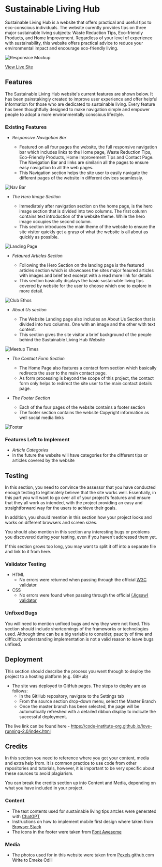 # Sustainable Living Hub

Sustainable Living Hub is a website that offers practical and useful tips to eco-conscious individuals. The website curently provides tips on three major sustainable living subjects: Waste Reduction Tips, Eco-friendly Products, and Home Improvement. Regardless of your level of experience with sustainability, this website offers 
practical advice to reduce your environmental impact and encourage eco-friendly living. 

![Responsice Mockup](https://github.com/Irelandoracle1/sustainable-living-tips/blob/main/assets/images/responsive-website.PNG)

[View Live Site](https://irelandoracle1.github.io/sustainable-living-tips/)

## Features 

The Sustainable Living Hub website's current features are shown below. It has been painstakingly created to improve user experience and offer helpful information for those who are dedicated to sustainable living. Every feature has been thoughtfully designed to make navigation simple and empower people to adopt a more environmentally conscious lifestyle.

### Existing Features

- _Responsive Navigation Bar_

  - Featured on all four pages the website, the full responsive navigation bar which includes links to the Home page, Waste Reduction Tips, Eco-Friendly Products, Home Improvement Tips and Contact Page. The Navigation Bar and links are similarin all the pages to ensure easy navigation to all the web pages.
  - This Navigation section helps the site user to easily navigate the different pages of the website in different devices seamlessly.

![Nav Bar](https://github.com/Irelandoracle1/sustainable-living-tips/blob/main/assets/images/navbar.PNG)

- _The Hero Image Section_

  - Immediately after navigation section on the home page, is the hero image section that is divided into two columns. The first column contains text introduction of the website theme. While the hero image occupies the second column.
  - This section introduces the main theme of the website to ensure the site visitor quickly get a grasp of what the website is all about as quickly as possible.

![Landing Page](https://github.com/lucyrush/readme-template/blob/master/media/love_running_landing.png)

- _Fetaured Articles Section_

  - Following the Hero Section on the landing page is the featured articles section which is showcases the sites major feaured articles with images and brief text excerpt with a read more link for details
  - This section basically displays the basic sustainable living tips covered by website for the user to choose which one to explore in more detail.

![Club Ethos](https://github.com/lucyrush/readme-template/blob/master/media/love_running_ethos.png)

- _About Us section_

  - The Website Landing page also includes an About Us Section that is divided into two columns. One with an image and the other with text content.
  - This section gives the site visitor a brief background of the people behind the Sustainable Living Hub Website 

![Meetup Times](https://github.com/lucyrush/readme-template/blob/master/media/love_running_times.png)

- _The Contact Form Section_

  - The Home Page also features a contact form section which basically redirects the user to the main contact page. 
  - As form processing is beyond the scope of this project, the contact form only helps to redirect the site user to the 
  main contact details page.

- _The Footer Section_ 

  - Each of the four pages of the website contains a footer section  
  - The footer section contains the website Copyright information as well social media links

![Footer](https://github.com/lucyrush/readme-template/blob/master/media/love_running_footer.png)


### Features Left to Implement

- _Article Categories_ 
 - In the future the website will have categories for the different tips or articles covered by the website


## Testing 

In this section, you need to convince the assessor that you have conducted enough testing to legitimately believe that the site works well. Essentially, in this part you will want to go over all of your project’s features and ensure that they all work as intended, with the project providing an easy and straightforward way for the users to achieve their goals.

In addition, you should mention in this section how your project looks and works on different browsers and screen sizes.

You should also mention in this section any interesting bugs or problems you discovered during your testing, even if you haven't addressed them yet.

If this section grows too long, you may want to split it off into a separate file and link to it from here.


### Validator Testing 

- HTML
  - No errors were returned when passing through the official [W3C validator](https://validator.w3.org/nu/?doc=https%3A%2F%2Fcode-institute-org.github.io%2Flove-running-2.0%2Findex.html)
- CSS
  - No errors were found when passing through the official [(Jigsaw) validator](https://jigsaw.w3.org/css-validator/validator?uri=https%3A%2F%2Fvalidator.w3.org%2Fnu%2F%3Fdoc%3Dhttps%253A%252F%252Fcode-institute-org.github.io%252Flove-running-2.0%252Findex.html&profile=css3svg&usermedium=all&warning=1&vextwarning=&lang=en#css)

### Unfixed Bugs

You will need to mention unfixed bugs and why they were not fixed. This section should include shortcomings of the frameworks or technologies used. Although time can be a big variable to consider, paucity of time and difficulty understanding implementation is not a valid reason to leave bugs unfixed. 

## Deployment

This section should describe the process you went through to deploy the project to a hosting platform (e.g. GitHub) 

- The site was deployed to GitHub pages. The steps to deploy are as follows: 
  - In the GitHub repository, navigate to the Settings tab 
  - From the source section drop-down menu, select the Master Branch
  - Once the master branch has been selected, the page will be automatically refreshed with a detailed ribbon display to indicate the successful deployment. 

The live link can be found here - https://code-institute-org.github.io/love-running-2.0/index.html 


## Credits 

In this section you need to reference where you got your content, media and extra help from. It is common practice to use code from other repositories and tutorials, however, it is important to be very specific about these sources to avoid plagiarism. 

You can break the credits section up into Content and Media, depending on what you have included in your project. 

### Content 

- The text contents used for sustainable living tips artcles were generated with [ChatGPT](https://chat.openai.com/)
- Instructions on how to implement mobile first design where taken from [Browser Stack]( https://www.browserstack.com/guide/how-to-implement-mobile-first-design)    
- The icons in the footer were taken from [Font Awesome](https://fontawesome.com/)

### Media

- The photos used for in this website were taken from [Pexels ](https://pexels.com/)
github.com
Write to Emeke Odili
